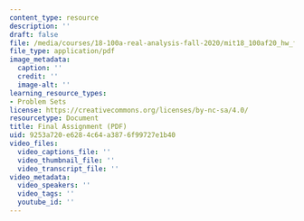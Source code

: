 ```yaml
---
content_type: resource
description: ''
draft: false
file: /media/courses/18-100a-real-analysis-fall-2020/mit18_100af20_hw_final.pdf
file_type: application/pdf
image_metadata:
  caption: ''
  credit: ''
  image-alt: ''
learning_resource_types:
- Problem Sets
license: https://creativecommons.org/licenses/by-nc-sa/4.0/
resourcetype: Document
title: Final Assignment (PDF)
uid: 9253a720-e628-4c64-a387-6f99727e1b40
video_files:
  video_captions_file: ''
  video_thumbnail_file: ''
  video_transcript_file: ''
video_metadata:
  video_speakers: ''
  video_tags: ''
  youtube_id: ''
---
```

